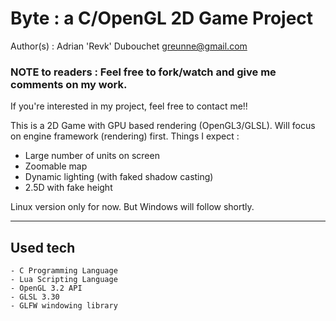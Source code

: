 Byte : a C/OpenGL 2D Game Project
=================================
Author(s) : Adrian 'Revk' Dubouchet <greunne@gmail.com>

### NOTE to readers : Feel free to fork/watch and give me comments on my work.
If you're interested in my project, feel free to contact me!!


This is a 2D Game with GPU based rendering (OpenGL3/GLSL).
Will focus on engine framework (rendering) first. Things I expect :

* Large number of units on screen
* Zoomable map
* Dynamic lighting (with faked shadow casting)
* 2.5D with fake height

Linux version only for now. But Windows will follow shortly.

----------
Used tech
----------
    - C Programming Language
    - Lua Scripting Language
    - OpenGL 3.2 API
    - GLSL 3.30 
    - GLFW windowing library
